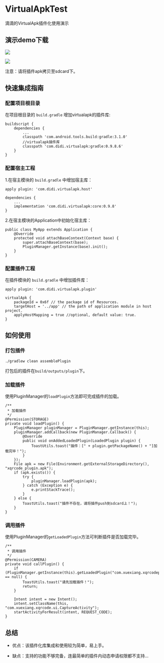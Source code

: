 # VirtualApkTest

滴滴的VirtualApk插件化使用演示

## 演示demo下载

[![](https://img.shields.io/badge/宿主apk-1.5M-blue.svg)](https://github.com/xuexiangjys/VirtualApkTest/blob/master/apk/com.xuexiang.virtualapktest_1.0.apk)

[![](https://img.shields.io/badge/插件apk-300K-blue.svg)](https://github.com/xuexiangjys/VirtualApkTest/blob/master/apk/xqrcode_plugin.apk)

注意：请将插件apk拷贝至sdcard下。

## 快速集成指南

### 配置项目根目录

在项目根目录的 `build.gradle` 增加virtualapk的插件库:

```
buildscript {
    dependencies {
        ...
        classpath 'com.android.tools.build:gradle:3.1.0'
        //virtualapk插件库
        classpath 'com.didi.virtualapk:gradle:0.9.8.6'
    }
}

```

### 配置宿主工程

1.在宿主模块的 `build.gradle` 中增加宿主库：

```
apply plugin: 'com.didi.virtualapk.host'

dependencies {
    ...
    implementation 'com.didi.virtualapk:core:0.9.8'
}

```

2.在宿主模块的Application中初始化宿主库：

```
public class MyApp extends Application {
    @Override
    protected void attachBaseContext(Context base) {
        super.attachBaseContext(base);
        PluginManager.getInstance(base).init();
    }
}

```


### 配置插件工程

在插件模块的 `build.gradle` 中增加插件库：

```
apply plugin: 'com.didi.virtualapk.plugin'

virtualApk {
    packageId = 0x6f // the package id of Resources.
    targetHost = '../app' // the path of application module in host project.
    applyHostMapping = true //optional, default value: true.
}

```

## 如何使用

### 打包插件

```
./gradlew clean assemblePlugin
```

打包后的插件在`build/outputs/plugin`下。

### 加载插件

使用PluginManager的`loadPlugin`方法即可完成插件的加载。

```
/**
 * 加载插件
 */
@Permission(STORAGE)
private void loadPlugin() {
    PluginManager pluginManager = PluginManager.getInstance(this);
    pluginManager.addCallback(new PluginManager.Callback() {
        @Override
        public void onAddedLoadedPlugin(LoadedPlugin plugin) {
            ToastUtils.toast("插件：[" + plugin.getPackageName() + "]加载完毕！");
        }
    });
    File apk = new File(Environment.getExternalStorageDirectory(), "xqrcode_plugin.apk");
    if (apk.exists()) {
        try {
            pluginManager.loadPlugin(apk);
        } catch (Exception e) {
            e.printStackTrace();
        }
    } else {
        ToastUtils.toast("插件不存在，请将插件push到sdcard上！");
    }
}
```

### 调用插件

使用PluginManager的`getLoadedPlugin`方法可判断插件是否加载完毕。

```
/**
 * 调用插件
 */
@Permission(CAMERA)
private void callPlugin() {
    if (PluginManager.getInstance(this).getLoadedPlugin("com.xuexiang.xqrcodeplugin") == null) {
        ToastUtils.toast("请先加载插件！");
        return;
    }

    Intent intent = new Intent();
    intent.setClassName(this, "com.xuexiang.xqrcode.ui.CaptureActivity");
    startActivityForResult(intent, REQUEST_CODE);
}
```


## 总结

* 优点：该插件化库集成和使用较为简单，易上手。

* 缺点：支持的功能不够完备，连最简单的插件内动态申请权限都不支持...

